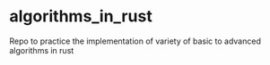 # algorithms_in_rust
Repo to practice the implementation of variety of basic to advanced algorithms in rust
